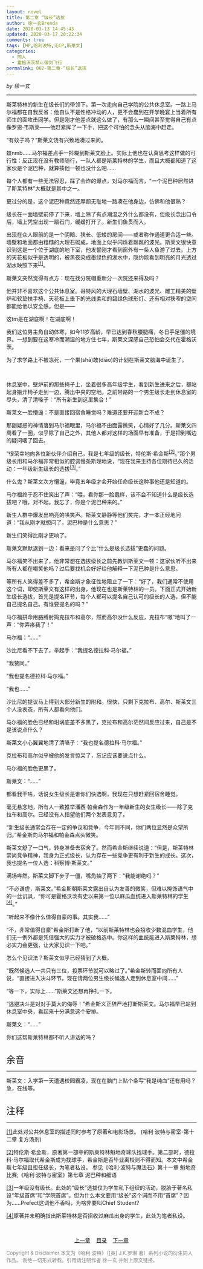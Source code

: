 ```yaml
---
layout: novel
title: 第二章 “级长”选拔
author: 徐一玄Brenda
date: 2020-03-13 14:45:43
updated: 2020-03-17 20:22:34
comments: true
tags: [HP,哈利波特,无CP,斯莱文]
categories:
  - 同人
  - 霍格沃茨禁止御剑飞行
permalink: 002-第二章-“级长”选拔
---
```


*by 徐一玄*

---
斯莱特林的新生在级长们的带领下，第一次走向自己学院的公共休息室。一路上马尔福都在自我反省：他自认不是性格冲动的人，更不会蠢到在开学晚宴上当着所有师生的面攻击同学。但是刚才他差点就这么做了，有那么一瞬间甚至觉得自己有点像罗恩·韦斯莱——他赶紧挥了一下手，把这个可怕的念头从脑海中赶走。

“有蚊子吗？”斯莱文饶有兴致地凑过来问。

蚊nmb……马尔福差点手一抖糊到斯莱文脸上。实际上他也在认真思考这样做的可行性：反正现在没有教师随行，一队人都是斯莱特林的学生，而且大概都知道了这家伙是个泥巴种，就算揍他一顿也没什么吧……

每个人都有一些无法容忍，踩了会炸的爆点，对马尔福而言，“一个泥巴种居然进了斯莱特林”大概就是其中之一。

更过分的是，这个泥巴种竟然还厚颜无耻地一路凑在他身边，仿佛和他很熟？

级长在一面墙壁前停了下来，墙上除了有点潮湿之外什么都没有，但级长念出口令后，墙上凭空出现一扇石门，缓缓打开了。新生们鱼贯而入。

出现在众人眼前的是一个阴暗、狭长、低矮的房间——或者称作通道更合适一些。墙壁和地面都由粗糙的大理石砌成，地面上似乎闪烁着粼粼的波光。斯莱文很快意识到这是一个位于湖底的地下室，他发誓刚才看到窗外有一条人鱼游了过去。上方的天花板似乎是透明的，被黑夜染成墨绿色的湖水中，隐约能看到明亮的月光透过湖水映照下来<span id="[1]原文"><sup>[[1]](#[1])</sup>。

斯莱文突然觉得有点方：现在找分院帽重新分一次院还来得及吗？

他并非不喜欢这个公共休息室。哥特风的大理石墙壁、湖水的波光、雕工精美的壁炉和软垫扶手椅、天花板上垂下的光线柔和的碧绿色球形灯、还有相对狭窄的空间都能给他以安全感。但是——

这tm是在湖底啊！在湖底啊！

我们这位男主角自幼体寒，如今11岁高龄，早已达到春秋腰腿痛，冬日手足僵的境界。一想到要在这寒冷而潮湿的地方住七年，斯莱文深感自己恐怕会交代在霍格沃茨。

为了求学路上不被冻死，一个果(shā)敢(diāo)的计划在斯莱文脑海中诞生了。

<br>

休息室中，壁炉前的那些椅子上，坐着很多高年级学生，看到新生进来之后，都站起身搬开椅子走到一边，腾出中央的空地。之前带路的一个男生级长走到休息室的尽头，清了清嗓子：“所有新生到这里集合！”

斯莱文一脸懵逼：不是直接回宿舍睡觉吗？难道还要开迎新会不成？

那副疑惑的神情落到马尔福眼里，马尔福不由面露微笑，心情好了几分。斯莱文四周看了一圈，似乎除了自己之外，其他人都对这样的场面早有准备，于是把到嘴边的疑问咽了回去。

“很荣幸地向各位新伙伴介绍自己，我是七年级的级长，特伦斯·希金斯<span id="[2]原文"><sup>[[2]](#[2])</sup>。”那个男级长用和马尔福非常相似的腔调慢条斯理地说，“现在我来主持各位期待已久的活动：一年级新生级长的选拔<span id="[3]原文"><sup>[[3]](#[3])</sup>。”

什么鬼？斯莱文次方懵逼，毕竟五年级才会开始任命级长这种事他还是知道的。

马尔福终于忍不住笑出了声：“喂，看你那一脸蠢样，该不会不知道什么是级长选拔吧？哦，对不起。我忘了，你是个泥巴种来的。”

新生人群中爆发出响亮的哄笑声。斯莱文静静等他们笑完，才一本正经地问道：“我从刚才就想问了，泥巴种是什么意思？”

新生们笑得比刚才更响了。

斯莱文默默退到一边：看来是问了个比“什么是级长选拔”更蠢的问题。

马尔福笑不出来了，他非常想在选拔级长之前先教训斯莱文一顿：这家伙听不出来所有人都在嘲笑他吗？过后要找机会好好给他解释一下泥巴种是什么意思。

等所有人笑得差不多了，希金斯才象征性地阻止了一下：“好了，我们通常不使用这个词，即使斯莱文有这样的出身，他现在也是斯莱特林的一员。下面正式开始新生级长选拔，首先是提名环节，每个人都可以提名自己认可的级长的人选，但不能自己提名自己。有谁要提名的吗？”

马尔福拼命用胳膊肘捣克拉布和高尔，然而高尔没什么反应，克拉布“嗷”地叫了一声：“你弄疼我了！”

马尔福：“……”

沙比尼看不下去了，举起手：“我提名德拉科·马尔福。”

“我赞同。”

“我也提名德拉科·马尔福。”

“我也……”

沙比尼的提议马上得到大部分新生的附和。很快，只剩下克拉布、高尔、斯莱文三个人没表态，所有人都看向他们。

马尔福的脸色已经和坩埚底差不多黑了，克拉布和高尔茫然间反应过来，自己是不是该说点什么？

斯莱文小心翼翼地清了清嗓子：“我也提名德拉科·马尔福。”

克拉布和高尔似乎被他的发言惊呆了，忘记应该要说点什么。

马尔福的脸色更黑了。

斯莱文：“……”

都看我干啥，话说女生级长是谁你们快选啊，我现在只想赶紧回宿舍睡觉。

毫无悬念地，所有人一致推举潘西·帕金森作为一年级新生的女生级长——除了克拉布和高尔。已经没有人指望他们两个发表意见了。

“新生级长通常会存在一定的争议和竞争，今年则不同，你们两位显然是众望所归。”希金斯向马尔福和帕金森点头微笑。

斯莱文舒了一口气，转身准备去宿舍了。然而希金斯继续说道：“但是，斯莱特林崇尚竞争精神，我身为正式级长，认为存在一些竞争更有利于新生的成长。这次，我也提名一位人选：科察博·斯莱文。”

满场哗然。斯莱文脚下步子一僵，嘴角抽了两下：“我能谢绝吗？”

“不必谦虚，斯莱文。”希金斯朝斯莱文露出自认为友善的微笑，但难以掩饰语气中的一丝讥讽，“你可是霍格沃茨有史以来第一位以麻瓜血统进入斯莱特林的学生<span id="[4]原文"><sup>[[4]](#[4])</sup>。”

“听起来不像什么值得自豪的事。其实我……”

“不，非常值得自豪”希金斯打断了他，“以前斯莱特林也会招收少数混血学生，他们无一例外都是凭借强大的实力才被破格选中。你这样的血统能进入斯莱特林，想必实力会更强，让大家见识一下吧。”

怎么个见识法？斯莱文似乎已经猜到了大概。

“既然候选人一共只有三位，投票环节就可以略过了。”希金斯转而面向所有人说，“直接进入决斗环节。现在请两位男生级长候选人走到休息室中间……”

“等一下，实际上……”斯莱文还想再挣扎一下。

“逃避决斗是对对手莫大的侮辱！”希金斯义正辞严地打断斯莱文。马尔福早已站到休息室中央，看起来十分满意这个安排。

斯莱文：“……”

你们这帮斯莱特林都不听人讲话的吗？

<br>

<div class=footnote>
<font size=5>余音</font>

---
斯莱文：入学第一天遭遇校园霸凌，现在在脑门上贴个条写“我是纯血”还有用吗？急，在线等。

</div>

<br>

<div class=footnote>
<font size=5>注释</font>

---
<span id="[1]">[[1]](#[1]原文)此处对公共休息室的描述同时参考了原著和电影场景。
(哈利·波特与密室-第十二章 复方汤剂)

<span id="[2]">[[2]](#[2]原文)特伦斯·希金斯，原著第一部中的斯莱特林魁地奇球队找球手。第二部时，德拉科·马尔福取代希金斯成为找球手，希金斯是否毕业离校则不得而知。本文中希金斯七年级且担任级长，为笔者私设。
参见《哈利·波特与魔法石》第十一章 魁地奇比赛;《哈利·波特与密室》第七章 泥巴种和细语

<span id="[3]">[[3]](#[3]原文)一年级没有级长。此处的“级长”选拔仅为学生私下组织的活动，脱胎于著名私设“年级首席”和“学院首席”。但为什么本文要用“级长”这个词而不用“首席”？因为……Prefect这词他不香吗，为啥非要叫Chief Student?

<span id="[4]">[[4]](#[4]原文)原著并未明确指出斯莱特林是否招收过麻瓜出身的学生，此处为笔者私设。

</div>

<br>

<center>

[上一章](../001-第一章-你听我解释……算了)&nbsp;&nbsp;&nbsp;&nbsp;[目录](../000-目录)&nbsp;&nbsp;&nbsp;&nbsp;[下一章](../003-第三章-喜提禁闭)

</center>
<font color=gray size=2>

Copyright & Disclaimer
本文为《哈利·波特》（[英] J.K.罗琳 著）系列小说的衍生同人作品。
谢绝一切形式转载。引用请注明作者 徐一玄 并附上原文链接。
</font>
